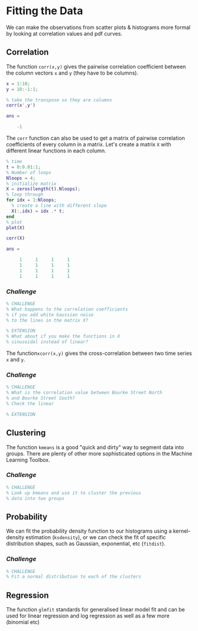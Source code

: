 # Fitting the Data

We can make the observations from scatter plots & histograms more formal by looking at correlation values and pdf curves.

## Correlation
The function `corr(x,y)` gives the pairwise correlation coefficient between the column vectors `x` and `y` (they have to be columns).

``` Matlab
x = 1:10;
y = 10:-1:1;

% take the transpose so they are columns
corr(x',y')

ans =

    -1
```

The `corr` function can also be used to get a matrix of pairwise correlation coefficients of every column in a matrix. Let's create a matrix `X` with different linear functions in each column.

``` Matlab
% time
t = 0:0.01:1;
% Number of loops
Nloops = 4;
% initialize matrix
X = zeros(length(t),Nloops);
% loop through
for idx = 1:Nloops;
  % create a line with different slope
  X(:,idx) = idx .* t;      
end
% plot
plot(X)
```
``` Matlab
corr(X)

ans =

     1     1     1     1
     1     1     1     1
     1     1     1     1
     1     1     1     1
```

### *Challenge*
``` Matlab
% CHALLENGE
% What happens to the correlation coefficients
% if you add white Gaussian noise
% to the lines in the matrix X?

% EXTENSION
% What about if you make the functions in X 
% sinusoidal instead of linear? 

```
     




The function`xcorr(x,y)` gives the cross-correlation between two time series `x` and `y`.

### *Challenge*
``` Matlab
% CHALLENGE
% What is the correlation value between Bourke Street North
% and Bourke Street South?
% Check the linear 

% EXTENSION

```

## Clustering

The function `kmeans` is a good "quick and dirty" way to segment data into groups. There are plenty of other more sophisticated options in the Machine Learning Toolbox.

### *Challenge*
``` Matlab
% CHALLENGE 
% Look up kmeans and use it to cluster the previous 
% data into two groups
```

## Probability

We can fit the probability density function to our histograms using a kernel-density estimation (`ksdensity`), or we can check the fit of specific distribution shapes, such as Gaussian, exponential, etc (`fitdist`).

### *Challenge*
``` Matlab
% CHALLENGE
% Fit a normal distribution to each of the clusters
```


## Regression

The function `glmfit` standards for generalised linear model fit and can be used for linear regression and log regression as well as a few more (binomial etc)

